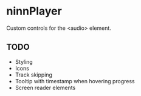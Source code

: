 # ninnPlayer

Custom controls for the &lt;audio> element. 

## TODO
- Styling
- Icons
- Track skipping
- Tooltip with timestamp when hovering progress
- Screen reader elements
